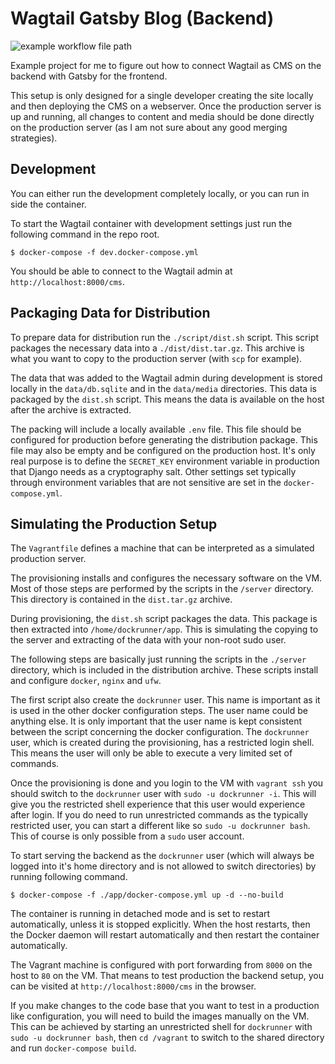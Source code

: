 # Wagtail Gatsby Blog (Backend)

![example workflow file path](https://github.com/tbrlpld/wagtail-gatsby-blog-backend/workflows/Greet%20Everyone/badge.svg)

Example project for me to figure out how to connect Wagtail as CMS on the
backend with Gatsby for the frontend.

This setup is only designed for a single developer creating the site locally
and then deploying the CMS on a webserver. Once the production server is up
and running, all changes to content and media should be done directly on the
production server (as I am not sure about any good merging strategies).

## Development

You can either run the development completely locally, or you can run in side
the container.

To start the Wagtail container with development settings just run the following
command in the repo root.

```shell
$ docker-compose -f dev.docker-compose.yml
```

You should be able to connect to the Wagtail admin at
`http://localhost:8000/cms`.

## Packaging Data for Distribution

To prepare data for distribution run the `./script/dist.sh` script.
This script packages the necessary data into a `./dist/dist.tar.gz`.
This archive is what you want to copy to the production server (with `scp` for
example).

The data that was added to the Wagtail admin during development is stored
locally in the `data/db.sqlite` and in the `data/media` directories.
This data is packaged by the `dist.sh` script. This means the data is available
on the host after the archive is extracted.

The packing will include a locally available `.env` file. This file should be
configured for production before generating the distribution package. This file
may also be empty and be configured on the production host. It's only real
purpose is to define the `SECRET_KEY` environment variable in production that
Django needs as a cryptography salt. Other settings set typically through
environment variables that are not sensitive are set in the `docker-compose.yml`.


## Simulating the Production Setup

The `Vagrantfile` defines a machine that can be interpreted as a simulated
production server.

The provisioning installs and configures the necessary software on the VM. Most
of those steps are performed by the scripts in the `/server` directory. This
directory is contained in the `dist.tar.gz` archive.

During provisioning, the `dist.sh` script packages the data. This package is
then extracted into `/home/dockrunner/app`. This is simulating the copying to the
server and extracting of the data with your non-root sudo user.

The following steps are basically just running the scripts in the `./server`
directory, which is included in the distribution archive. These scripts install
and configure `docker`, `nginx` and `ufw`.

The first script also create the `dockrunner` user. This name is important as
it is used in the other docker configuration steps. The user name could be
anything else. It is only important that the user name is kept consistent
between the script concerning the docker configuration. The `dockrunner`
user, which is created during the provisioning, has a restricted login shell.
This means the user will only be able to execute a very limited set of commands.

Once the provisioning is done and you login to the VM with `vagrant ssh` you
should switch to the `dockrunner` user with `sudo -u dockrunner -i`. This will
give you the restricted shell experience that this user would experience after
login. If you do need to run unrestricted commands as the typically restricted
user, you can start a different like so `sudo -u dockrunner bash`. This of
course is only possible from a `sudo` user account.

To start serving the backend as the `dockrunner` user (which will always be
logged into it's home directory and is not allowed to switch directories) by
running following command.

```shell
$ docker-compose -f ./app/docker-compose.yml up -d --no-build
```

The container is running in detached mode and is set to restart automatically,
unless it is stopped explicitly. When the host restarts, then the Docker daemon
will restart automatically and then restart the container automatically.

The Vagrant machine is configured with port forwarding from `8000` on the host
to `80` on the VM. That means to test production the backend setup, you can be
visited at `http://localhost:8000/cms` in the browser.

If you make changes to the code base that you want to test in a production
like configuration, you will need to build the images manually on the VM. This
can be achieved by starting an unrestricted shell for `dockrunner` with
`sudo -u dockrunner bash`, then `cd /vagrant` to switch to the shared
directory and run `docker-compose build`.